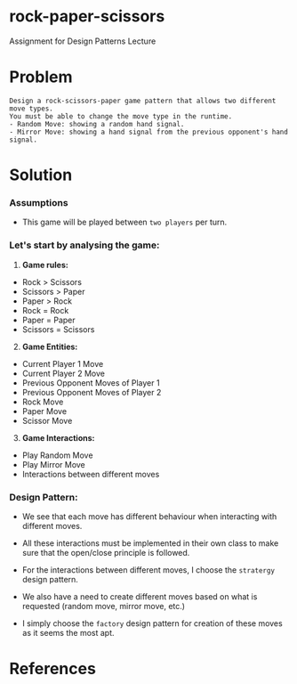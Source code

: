 # rock-paper-scissors

Assignment for Design Patterns Lecture

# Problem

    Design a rock-scissors-paper game pattern that allows two different move types.
    You must be able to change the move type in the runtime.
    - Random Move: showing a random hand signal.
    - Mirror Move: showing a hand signal from the previous opponent's hand signal.

# Solution

### Assumptions

- This game will be played between `two players` per turn.

### Let's start by analysing the game:

1. **Game rules:**

- Rock > Scissors
- Scissors > Paper
- Paper > Rock
- Rock = Rock
- Paper = Paper
- Scissors = Scissors

2. **Game Entities:**

- Current Player 1 Move
- Current Player 2 Move
- Previous Opponent Moves of Player 1
- Previous Opponent Moves of Player 2
- Rock Move
- Paper Move
- Scissor Move

3. **Game Interactions:**

- Play Random Move
- Play Mirror Move
- Interactions between different moves

### Design Pattern:

- We see that each move has different behaviour when interacting with different moves.
- All these interactions must be implemented in their own class to make sure that the open/close principle is followed.
- For the interactions between different moves, I choose the `stratergy` design pattern.

- We also have a need to create different moves based on what is requested (random move, mirror move, etc.)
- I simply choose the `factory` design pattern for creation of these moves as it seems the most apt.


# References

